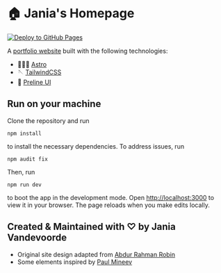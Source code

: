 # 🏠 Jania's Homepage

[![Deploy to GitHub Pages](https://github.com/janiavdv/janiavdv.github.io/actions/workflows/deploy.yml/badge.svg)](https://github.com/janiavdv/janiavdv.github.io/actions/workflows/deploy.yml)

A [portfolio website](https://janiavdv.github.io/) built with the following technologies:

- 👩🏼‍🚀 [Astro](https://astro.build/)
- 🪡 [TailwindCSS](https://tailwindcss.com/)
- 🔅 [Preline UI](https://preline.co/)

## Run on your machine

Clone the repository and run

```
npm install
```

to install the necessary dependencies. To address issues, run
```
npm audit fix
```

Then, run

```
npm run dev
```

to boot the app in the development mode.
Open [http://localhost:3000](http://localhost:3000) to view it in your browser. The page reloads when you make edits locally.

## Created & Maintained with ♡ by Jania Vandevoorde

- Original site design adapted from [Abdur Rahman Robin](https://robinrahman.me/)
- Some elements inspired by [Paul Mineev](https://paul.mineev.me/)

